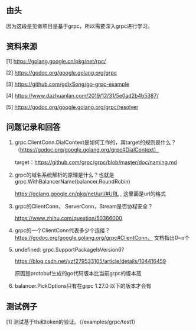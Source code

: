## 由头

因为这段是见做项目是基于grpc，所以需要深入grpc进行学习。


## 资料来源

[1] https://golang.google.cn/pkg/net/rpc/

[2] https://godoc.org/google.golang.org/grpc

[3] https://github.com/gdlxSong/go-grpc-example

[4] https://www.dazhuanlan.com/2019/12/31/5e0ad2b4b5387/

[5] https://godoc.org/google.golang.org/grpc/resolver

## 问题记录和回答

1. grpc.ClientConn.DialContext是如何工作的，其target的规则是什么？（https://godoc.org/google.golang.org/grpc#DialContext）

    target：https://github.com/grpc/grpc/blob/master/doc/naming.md

2. grpc的域名系统解析的原理是什么？也就是grpc.WithBalancerName(balancer.RoundRobin)

    https://golang.google.cn/pkg/net/url/#URL , 这里面是url的格式


3. grpc的ClientConn， ServerConn，Stream是否协程安全？

    https://www.zhihu.com/question/50366000

4. grpc的一个ClientConn代表多少个连接？
    https://godoc.org/google.golang.org/grpc#ClientConn， 文档指出0~n个


5. undefined: grpc.SupportPackageIsVersion6?

    https://blog.csdn.net/yzf279533105/article/details/104416459

    原因是protobuf生成的go代码版本比当前grpc的版本高

6. balancer.PickOptions只有在grpc 1.27.0 以下的版本才会有




## 测试例子

[1] 测试基于tls和token的验证。（/examples/grpc/test1）













